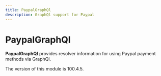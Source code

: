 ```yaml
---
title: PaypalGraphQl
description: GraphQl support for Paypal
---
```


# PaypalGraphQl

**PaypalGraphQl** provides resolver information for using Paypal payment methods via GraphQl.

<InlineAlert slots="text" />
The version of this module is 100.4.5.
